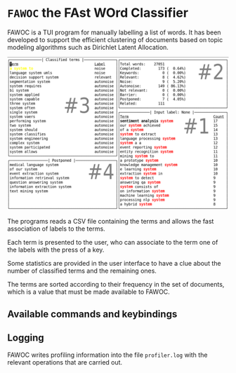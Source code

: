 # `FAWOC` the FAst WOrd Classifier

FAWOC is a TUI program for manually labelling a list of words.
It has been developed to support the efficient clustering of documents based on topic modeling algorithms such as Dirichlet Latent Allocation.

![](screenshot-fawoc-edit.png)

The programs reads a CSV file containing the terms and allows the fast association of labels to the terms.

Each term is presented to the user, who can associate to the term one of the labels with the press of a key.

Some statistics are provided in the user interface to have a clue about the number of classified terms and the remaining ones.

The terms are sorted according to their frequency in the set of documents, which is a value that must be made available to FAWOC.

## Available commands and keybindings


## Logging

FAWOC writes profiling information into the file `profiler.log` with the relevant operations that are carried out.
